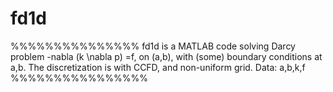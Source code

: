 # fd1d
%%%%%%%%%%%%%%%
	fd1d is a MATLAB code solving Darcy problem -nabla (k \nabla p) =f, on (a,b), with (some) boundary conditions at a,b.
	The discretization is with CCFD, and non-uniform grid.
	Data: a,b,k,f
%%%%%%%%%%%%%%%%
